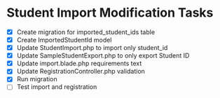 # Student Import Modification Tasks

- [x] Create migration for imported_student_ids table
- [x] Create ImportedStudentId model
- [x] Update StudentImport.php to import only student_id
- [x] Update SampleStudentExport.php to only export Student ID
- [x] Update import.blade.php requirements text
- [x] Update RegistrationController.php validation
- [x] Run migration
- [ ] Test import and registration
